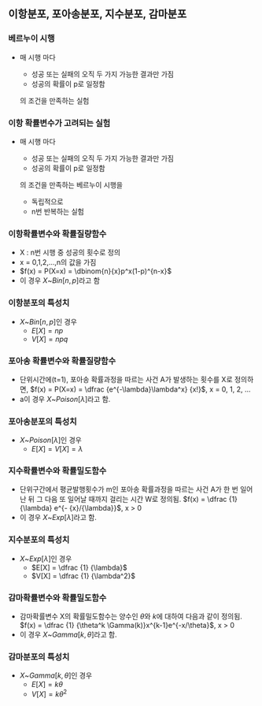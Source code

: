 ## 이항분포, 포아송분포, 지수분포, 감마분포

### 베르누이 시행

- 매 시행 마다
    - 성공 또는 실패의 오직 두 가지 가능한 결과만 가짐
    - 성공의 확률이 p로 일정함
    
    의 조건을 만족하는 실험
    

### 이항 확률변수가 고려되는 실험

- 매 시행 마다
    - 성공 또는 실패의 오직 두 가지 가능한 결과만 가짐
    - 성공의 확률이 p로 일정함
    
    의 조건을 만족하는 베르누이 시행을
    
    - 독립적으로
    - n번 반복하는 실험

### 이항확률변수와 확률질량함수

- X : n번 시행 중 성공의 횟수로 정의
- x = 0,1,2,…,n의 값을 가짐
- $f(x) = P(X=x) = \dbinom{n}{x}p^x(1-p)^{n-x}$
- 이 경우 $X \text{\textasciitilde} Bin[n,p]$라고 함

### 이항분포의 특성치

- $X \text{\textasciitilde} Bin[n,p]$인 경우
    - $E[X] = np$
    - $V[X] = npq$

### 포아송 확률변수와 확률질량함수

- 단위시간에(t=1), 포아송 확률과정을 따르는 사건 A가 발생하는 횟수를 X로 정의하면,
$f(x) = P(X=x) = \dfrac {e^{-\lambda}\lambda^x} {x!}$, x = 0, 1, 2, …
- a이 경우 $X \text{\textasciitilde}Poison[\lambda]$라고 함.

### 포아송분포의 특성치

- $X \text{\textasciitilde} Poison[\lambda]$인 경우
    - $E[X] = V[X] = \lambda$

### 지수확률변수와 확률밀도함수

- 단위구간에서 평균발행횟수가 m인 포아송 확률과정을 따르는 사건 A가 한 번 일어난 뒤 그 다음 또 일어날 때까지 걸리는 시간 W로 정의됨.
$f(x) = \dfrac {1} {\lambda} e^{- {x}/{\lambda}}$, x > 0
- 이 경우 $X \text{\textasciitilde} Exp[\lambda]$라고 함.

### 지수분포의 특성치

- $X \text{\textasciitilde} Exp[\lambda]$인 경우
    - $E[X] = \dfrac {1} {\lambda}$
    - $V[X] = \dfrac {1} {\lambda^2}$

### 감마확률변수와 확률밀도함수

- 감마확률변수 X의 확률밀도함수는 양수인 $\theta$와 $k$에 대하여 다음과 같이 정의됨.
$f(x) = \dfrac {1} {\theta^k \Gamma(k)}x^{k-1}e^{-x/\theta}$, x > 0
- 이 경우 $X \text{\textasciitilde} Gamma[k, \theta]$라고 함.

### 감마분포의 특성치

- $X \text{\textasciitilde} Gamma[k, \theta]$인 경우
    - $E[X] = k\theta$
    - $V[X] = k\theta^2$
